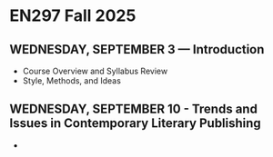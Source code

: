 # EN297 Fall 2025
## WEDNESDAY, SEPTEMBER 3 — Introduction
- Course Overview and Syllabus Review
- Style, Methods, and Ideas
  
## WEDNESDAY, SEPTEMBER 10 - Trends and Issues in Contemporary Literary Publishing
- 
